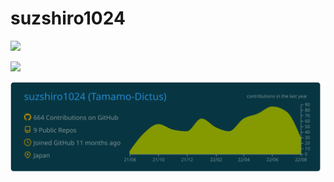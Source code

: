 # suzshiro1024

![](https://github-readme-stats.vercel.app/api/top-langs/?username=suzshiro1024&layout=compact)

![](https://github-readme-stats.vercel.app/api?username=suzshiro1024)

![](https://raw.githubusercontent.com/suzshiro1024/suzshiro1024/main/profile-summary-card-output/solarized_dark/0-profile-details.svg)
